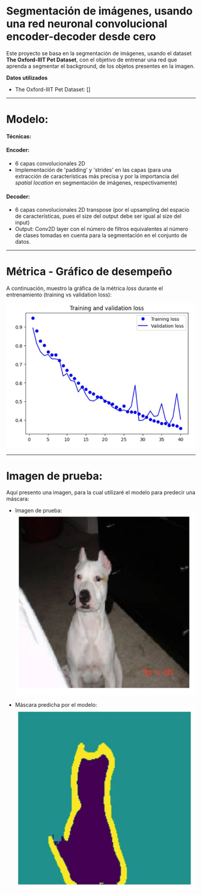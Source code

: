 # Segmentación de imágenes, usando una red neuronal convolucional encoder-decoder desde cero
Este proyecto se basa en la segmentación de imágenes, usando el dataset **The Oxford-IIIT Pet Dataset**, con el objetivo de entrenar una red que aprenda a segmentar el background, de los objetos presentes en la imagen.

**Datos utilizados**
- The Oxford-IIIT Pet Dataset: []

----------

# Modelo:

#### **Técnicas:** 

#### Encoder:
  - 6 capas convolucionales 2D
  - Implementación de 'padding' y 'strides' en las capas (para una extracción de características más precisa y por la importancia del *spatial location* en segmentación de imágenes, respectivamente)

#### Decoder:
  - 6 capas convolucionales 2D transpose (por el upsampling del espacio de características, pues el size del output debe ser igual al size del input)
  - Output: Conv2D layer con el número de filtros equivalentes al número de clases tomadas en cuenta para la segmentación en el conjunto de datos.

---------

# Métrica - Gráfico de desempeño
A continuación, muestro la gráfica de la métrica *loss* durante el entrenamiento (training vs validation loss):

![TrainingValidation_Loss](https://github.com/DianaMLlamocaZ/SEGMENTACION_IMAGENES/blob/main/ComputerVision-OXFORD_PETS/Imagenes-Metrica/Loss.JPG)

---------

# Imagen de prueba:
Aquí presento una imagen, para la cual utilizaré el modelo para predecir una máscara:

- Imagen de prueba:
  ![ImagenDePrueba](https://github.com/DianaMLlamocaZ/SEGMENTACION_IMAGENES/blob/main/ComputerVision-OXFORD_PETS/Imagenes-Metrica/Prueba1.JPG)

- Máscara predicha por el modelo:
  ![MáscaraPredicha](https://github.com/DianaMLlamocaZ/SEGMENTACION_IMAGENES/blob/main/ComputerVision-OXFORD_PETS/Imagenes-Metrica/Prueba2.JPG)
